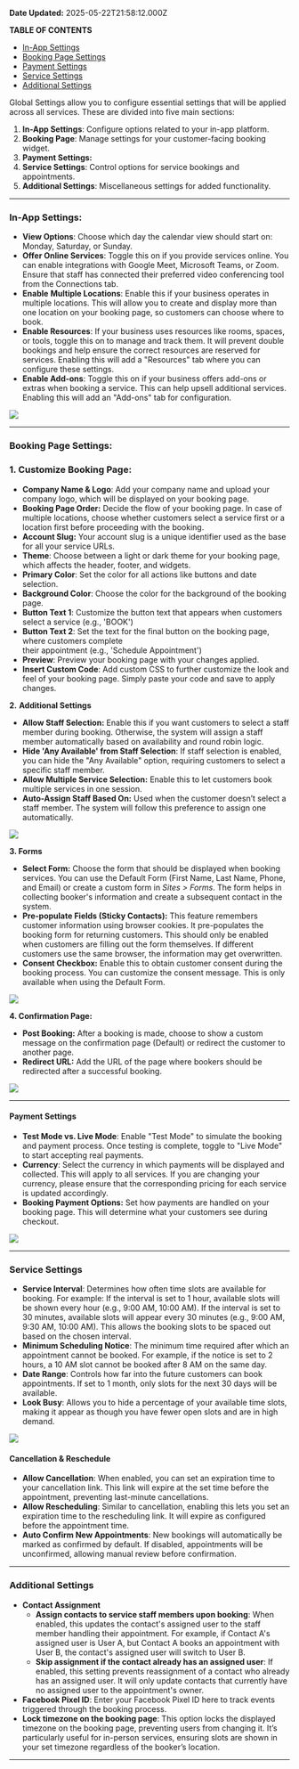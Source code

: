 **Date Updated:** 2025-05-22T21:58:12.000Z

**TABLE OF CONTENTS**

* [In-App Settings](#In-App-Settings%3A)
* [Booking Page Settings](#Booking-Page-Settings%3A)
* [Payment Settings](#Payment-Settings)
* [Service Settings](#Service-Settings)
* [Additional Settings](#Additional-Settings)

  
Global Settings allow you to configure essential settings that will be applied across all services. These are divided into five main sections:

1. **In-App Settings**: Configure options related to your in-app platform.
2. **Booking Page**: Manage settings for your customer-facing booking widget.
3. **Payment Settings:**
4. **Service Settings**: Control options for service bookings and appointments.
5. **Additional Settings**: Miscellaneous settings for added functionality.

---

### **In-App Settings:**

* **View Options**: Choose which day the calendar view should start on: Monday, Saturday, or Sunday.
* **Offer Online Services**: Toggle this on if you provide services online. You can enable integrations with Google Meet, Microsoft Teams, or Zoom. Ensure that staff has connected their preferred video conferencing tool from the Connections tab.
* **Enable** **Multiple Locations**: Enable this if your business operates in multiple locations. This will allow you to create and display more than one location on your booking page, so customers can choose where to book.
* **Enable Resources**: If your business uses resources like rooms, spaces, or tools, toggle this on to manage and track them. It will prevent double bookings and help ensure the correct resources are reserved for services. Enabling this will add a "Resources" tab where you can configure these settings.
* **Enable Add-ons**: Toggle this on if your business offers add-ons or extras when booking a service. This can help upsell additional services. Enabling this will add an "Add-ons" tab for configuration.

  
![](https://s3.amazonaws.com/cdn.freshdesk.com/data/helpdesk/attachments/production/155047089451/original/WWtMcf0BmRNG1ld_pm0pgmrkMUbqseR-Ig.png?1747930942)

  
---

### **Booking Page Settings:**

###   

### **1\. Customize Booking Page:**

* **Company Name & Logo**: Add your company name and upload your company logo, which will be displayed on your booking page.
* **Booking Page Order:** Decide the flow of your booking page. In case of multiple locations, choose whether customers select a service first or a location first before proceeding with the booking.
* **Account Slug:** Your account slug is a unique identifier used as the base for all your service URLs.
* **Theme**: Choose between a light or dark theme for your booking page, which affects the header, footer, and widgets.
* **Primary Color**: Set the color for all actions like buttons and date selection.
* **Background Color**: Choose the color for the background of the booking page.
* **Button Text 1**: Customize the button text that appears when customers select a service (e.g., 'BOOK')
* **Button Text 2**: Set the text for the final button on the booking page, where customers complete  
their appointment (e.g., 'Schedule Appointment')
* **Preview**: Preview your booking page with your changes applied.
* **Insert Custom Code**: Add custom CSS to further customize the look and feel of your booking page. Simply paste your code and save to apply changes.

  
**2\.** **Additional Settings**  

* **Allow Staff Selection:** Enable this if you want customers to select a staff member during booking. Otherwise, the system will assign a staff member automatically based on availability and round robin logic.
* **Hide 'Any Available' from Staff Selection**: If staff selection is enabled, you can hide the "Any Available" option, requiring customers to select a specific staff member.
* **Allow Multiple Service Selection:** Enable this to let customers book multiple services in one session.
* **Auto-Assign Staff Based On:** Used when the customer doesn’t select a staff member. The system will follow this preference to assign one automatically.

![](https://s3.amazonaws.com/cdn.freshdesk.com/data/helpdesk/attachments/production/155047089486/original/4i_h11vq1qlmk1XWJnXHjkXKJ0VlGkvJIw.png?1747931029)

**3\. Forms** 
  
* **Select Form:** Choose the form that should be displayed when booking services. You can use the Default Form (First Name, Last Name, Phone, and Email) or create a custom form in _Sites > Forms_. The form helps in collecting booker's information and create a subsequent contact in the system.
* **Pre-populate Fields (Sticky Contacts):** This feature remembers customer information using browser cookies. It pre-populates the booking form for returning customers. This should only be enabled when customers are filling out the form themselves. If different customers use the same browser, the information may get overwritten.
* **Consent Checkbox:** Enable this to obtain customer consent during the booking process. You can customize the consent message. This is only available when using the Default Form.

![](https://s3.amazonaws.com/cdn.freshdesk.com/data/helpdesk/attachments/production/155047089499/original/dEY6RwUTPlKCTAwhKZ5pUUQfCR0Uiz7eSg.png?1747931046)

**4\. Confirmation Page:**

* **Post Booking:** After a booking is made, choose to show a custom message on the confirmation page (Default) or redirect the customer to another page.
* **Redirect URL:** Add the URL of the page where bookers should be redirected after a successful booking.

**![](https://s3.amazonaws.com/cdn.freshdesk.com/data/helpdesk/attachments/production/155047089548/original/IU0Pfc5jV3vWVBJn2wp3soRIfINHbF7FdQ.png?1747931071)**

---

#### **Payment Settings**

  
* **Test Mode vs. Live Mode**: Enable "Test Mode" to simulate the booking and payment process. Once testing is complete, toggle to "Live Mode" to start accepting real payments.
* **Currency**: Select the currency in which payments will be displayed and collected. This will apply to all services. If you are changing your currency, please ensure that the corresponding pricing for each service is updated accordingly.
* **Booking Payment Options:** Set how payments are handled on your booking page. This will determine what your customers see during checkout.

![](https://s3.amazonaws.com/cdn.freshdesk.com/data/helpdesk/attachments/production/155047089605/original/dY19roPDIb9NP64pQ-3_y4egSYDfDyHTsw.png?1747931099)

---

### **Service Settings**

* **Service Interval**: Determines how often time slots are available for booking. For example: If the interval is set to 1 hour, available slots will be shown every hour (e.g., 9:00 AM, 10:00 AM). If the interval is set to 30 minutes, available slots will appear every 30 minutes (e.g., 9:00 AM, 9:30 AM, 10:00 AM). This allows the booking slots to be spaced out based on the chosen interval.
* **Minimum Scheduling Notice**: The minimum time required after which an appointment cannot be booked. For example, if the notice is set to 2 hours, a 10 AM slot cannot be booked after 8 AM on the same day.
* **Date Range**: Controls how far into the future customers can book appointments. If set to 1 month, only slots for the next 30 days will be available.
* **Look Busy**: Allows you to hide a percentage of your available time slots, making it appear as though you have fewer open slots and are in high demand.
  
  
![](https://s3.amazonaws.com/cdn.freshdesk.com/data/helpdesk/attachments/production/155047089610/original/ohRu0KNX_kehM4h0fv8stofvkQYnrD9bdw.png?1747931116)  

####   

#### **Cancellation & Reschedule**

* **Allow Cancellation**: When enabled, you can set an expiration time to your cancellation link. This link will expire at the set time before the appointment, preventing last-minute cancellations.
* **Allow Rescheduling**: Similar to cancellation, enabling this lets you set an expiration time to the rescheduling link. It will expire as configured before the appointment time.
* **Auto Confirm New Appointments**: New bookings will automatically be marked as confirmed by default. If disabled, appointments will be unconfirmed, allowing manual review before confirmation.

---

### **Additional Settings**

* **Contact Assignment**  
   * **Assign contacts to service staff members upon booking**: When enabled, this updates the contact's assigned user to the staff member handling their appointment. For example, if Contact A's assigned user is User A, but Contact A books an appointment with User B, the contact's assigned user will switch to User B.  
   * **Skip assignment if the contact already has an assigned user**: If enabled, this setting prevents reassignment of a contact who already has an assigned user. It will only update contacts that currently have no assigned user to the appointment's owner.
* **Facebook Pixel ID**: Enter your Facebook Pixel ID here to track events triggered through the booking process.
* **Lock timezone on the booking page**: This option locks the displayed timezone on the booking page, preventing users from changing it. It’s particularly useful for in-person services, ensuring slots are shown in your set timezone regardless of the booker’s location.

---

  